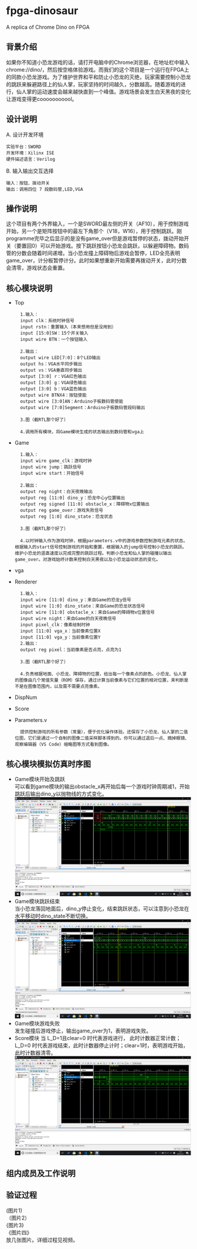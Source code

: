 ﻿# fpga-dinosaur
A replica of Chrome Dino on FPGA
## 背景介绍
如果你不知道小恐龙游戏的话，请打开电脑中的Chrome浏览器，在地址栏中输入chrome://dino/，然后按空格体验游戏。而我们的这个项目是一个运行在FPGA上的同款小恐龙游戏。为了维护世界和平和防止小恐龙的灭绝，玩家需要控制小恐龙的跳跃来躲避路径上的仙人掌，玩家坚持的时间越久，分数越高。随着游戏的进行，仙人掌的运动速度会越来越快直到一个峰值。游戏场景会发生白天黑夜的变化让游戏变得更cooooooooool。
## 设计说明
A. 设计开发环境  

    实验平台：SWORD  
    开发环境：Xilinx ISE  
    硬件描述语言：Verilog  
B. 输入输出交互选择  

    输入：按钮、拨动开关  
    输出：调用四位 7 段数码管,LED,VGA   

## 操作说明
这个项目有两个外界输入，一个是SWORD最左侧的开关（AF10），用于控制游戏开始，另一个是矩阵按钮中的最左下角那个（V18，W16），用于控制跳跃。刚programme完毕之后显示的是没有game_over但是游戏暂停的状态，拨动开始开关（要置回0）可以开始游戏。按下跳跃按钮小恐龙会跳跃，以躲避障碍物。数码管的分数会随着时间递增。当小恐龙撞上障碍物后游戏会暂停，LED全亮表明game_over，计分板暂停计分。此时如果想重新开始需要再拨动开关，此时分数会清零，游戏状态会重置。
## 核心模块说明
* Top  

        1.输入：  
        input clk：系统时钟信号  
        input rstn：重置输入（本来想用但是没用到）  
        input [15:0]SW：15个开关输入  
        input wire BTN：一个按钮输入  

        2.输出：  
        output wire LED[7:0]：8个LED输出  
        output hs：VGA水平同步输出  
        output vs：VGA垂直同步输出  
        output [3:0] r：VGA红色输出  
        output [3:0] g：VGA绿色输出  
        output [3:0] b：VGA蓝色输出  
        output wire BTNX4：按钮使能    
        output wire [3:0]AN：Arduino子板数码管使能  
        output wire [7:0]Segment：Arduino子板数码管段码输出

        3.图（截RTL那个好了）  

        4.调用所有模块，将Game模块生成的状态输出到数码管和vga上  
* Game  

        1.输入：  
        input wire game_clk：游戏时钟  
        input wire jump：跳跃信号  
        input wire start：开始信号

        2.输出：  
        output reg night：白天夜晚输出  
        output reg [11:0] dino_y：恐龙中心y位置输出  
        output reg signed [11:0] obstacle_x：障碍物x位置输出  
        output reg game_over：游戏失败信号  
        output reg [1:0] dino_state：恐龙状态  

        3.图（截RTL那个好了）

        4.以时钟输入作为游戏时钟，根据parameters.v中的游戏参数控制游戏元素的状态。根据输入的start信号控制游戏的开始和重置，根据输入的jump信号控制小恐龙的跳跃。维护小恐龙的竖直速度以完成完整的跳跃过程。判断小恐龙和仙人掌的碰撞以输出game_over。对游戏始终计数来控制白天黑夜以及小恐龙运动状态的变化。
* vga  
* Renderer  

        1.输入：   
        input wire [11:0] dino_y：来自Game的恐龙y信号
        input wire [1:0] dino_state：来自Game的恐龙状态信号
        input wire [11:0] obstacle_x：来自Game的障碍物x位置信号
        input wire night：来自Game的白天夜晚信号
        input pixel_clk：像素绘制时钟
        input [11:0] vga_x：当前像素位置X
        input [11:0] vga_y：当前像素位置Y
        2.输出：
        output reg pixel：当前像素是否点亮，点亮为1

        3.图（截RTL那个好了）

        4.负责根据地面、小恐龙、障碍物的位置，给出每一个像素点的颜色。小恐龙、仙人掌的图像由几个常值矢量（ROM）保存，通过计算当前像素与它们位置的相对位置，来判断是不是在图像范围内，以及需不需要点亮像素。
* DispNum  
* Score  
* Parameters.v

        提供控制游戏的所有参数（常量），便于优化操作体验。还保存了小恐龙、仙人掌的二值位图，它们是通过一个自制的图像二值采样脚本得到的。你可以通过退后一点、摘掉眼镜、观察编辑器（VS Code）缩略图等方式看到图像。
## 核心模块模拟仿真时序图
* Game模块开始及跳跃  
可以看到game模块的输出obstacle_x再开始后每一个游戏时钟周期减1，开始跳跃后输出dino_y以抛物线的方式变化。
![Game模块开始及跳跃](sim_img/Game_start.png)
* Game模块跳跃结束  
当小恐龙落回地面后，dino_y停止变化，结束跳跃状态，可以注意到小恐龙在水平移动时dino_state不断切换。
![Game模块跳跃结束](sim_img/Game_jump_end.png)
* Game模块游戏失败  
发生碰撞后游戏停止，输出game_over为1，表明游戏失败。
* Score模块
当 L_D=1且clear=0 时代表游戏进行， 此时计数器正常计数；L_D=0 时代表游戏结束，此时计数器停止计时；clear=1时，表明游戏开始，此时计数器清零。
![Game模块game_over](sim_img/Game_collision.png)  
## 组内成员及工作说明
## 验证过程  
(图片1)  
（图片2）  
{图片3}  
《图片四》  
放几张图片。详细过程见视频。
